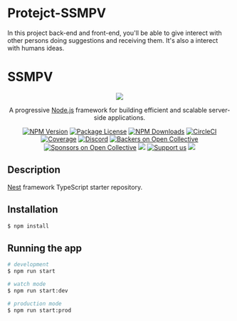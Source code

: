 # Protejct-SSMPV
In this project back-end and front-end, you'll be able to give interect with other persons doing suggestions and receiving them. It's also a interect with humans ideas.  

<h1>SSMPV</h1>

<p align="center">
   <img src="https://img.shields.io/static/v1?label=STATUS&message=Developing&color=RED&style=for-the-badge" #vitrinedev/>
</p>


[circleci-image]: https://img.shields.io/circleci/build/github/nestjs/nest/master?token=abc123def456
[circleci-url]: https://circleci.com/gh/nestjs/nest

  <p align="center">A progressive <a href="http://nodejs.org" target="_blank">Node.js</a> framework for building efficient and scalable server-side applications.</p>
    <p align="center">
<a href="https://www.youtube.com/watch?v=6POZlJAZsok" target="_blank"><img src="https://img.shields.io/npm/v/@nestjs/core.svg" alt="NPM Version" /></a>
<a href="https://www.youtube.com/watch?v=6POZlJAZsok" target="_blank"><img src="https://img.shields.io/npm/l/@nestjs/core.svg" alt="Package License" /></a>
<a href="https://www.youtube.com/watch?v=6POZlJAZsok" target="_blank"><img src="https://img.shields.io/npm/dm/@nestjs/common.svg" alt="NPM Downloads" /></a>
<a href="https://www.youtube.com/watch?v=6POZlJAZsok" target="_blank"><img src="https://img.shields.io/circleci/build/github/nestjs/nest/master" alt="CircleCI" /></a>
<a href="https://www.youtube.com/watch?v=6POZlJAZsok" target="_blank"><img src="https://coveralls.io/repos/github/nestjs/nest/badge.svg?branch=master#9" alt="Coverage" /></a>
<a href="https://www.youtube.com/watch?v=6POZlJAZsok" target="_blank"><img src="https://img.shields.io/badge/discord-online-brightgreen.svg" alt="Discord"/></a>
<a href="https://www.youtube.com/watch?v=6POZlJAZsok" target="_blank"><img src="https://opencollective.com/nest/backers/badge.svg" alt="Backers on Open Collective" /></a>
<a href="https://www.youtube.com/watch?v=6POZlJAZsok" target="_blank"><img src="https://opencollective.com/nest/sponsors/badge.svg" alt="Sponsors on Open Collective" /></a>
  <a href="https://www.youtube.com/watch?v=6POZlJAZsok" target="_blank"><img src="https://img.shields.io/badge/Donate-PayPal-ff3f59.svg"/></a>
    <a href="https://opencollective.com/nest#sponsor"  target="_blank"><img src="https://img.shields.io/badge/Support%20us-Open%20Collective-41B883.svg" alt="Support us"></a>
  <a href="https://www.youtube.com/watch?v=6POZlJAZsok" target="_blank"><img src="https://img.shields.io/twitter/follow/nestframework.svg?style=social&label=Follow"></a>
</p>
  <!--[![Backers on Open Collective](https://opencollective.com/nest/backers/badge.svg)](https://opencollective.com/nest#backer)
  [![Sponsors on Open Collective](https://opencollective.com/nest/sponsors/badge.svg)](https://opencollective.com/nest#sponsor)-->

## Description

[Nest](https://github.com/nestjs/nest) framework TypeScript starter repository.

## Installation

```bash
$ npm install
```

## Running the app

```bash
# development
$ npm run start

# watch mode
$ npm run start:dev

# production mode
$ npm run start:prod
```
